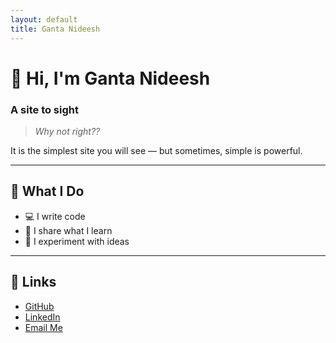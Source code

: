 ```yaml
---
layout: default
title: Ganta Nideesh
---
```


# 👋 Hi, I'm Ganta Nideesh

### A site to sight

> _Why not right??_

It is the simplest site you will see — but sometimes, simple is powerful.

---

## 🧠 What I Do

- 💻 I write code
- 📘 I share what I learn
- 🧪 I experiment with ideas

---

## 🔗 Links

- [GitHub](https://github.com/your-username)
- [LinkedIn](https://linkedin.com/in/your-username)
- [Email Me](mailto:your@email.com)
